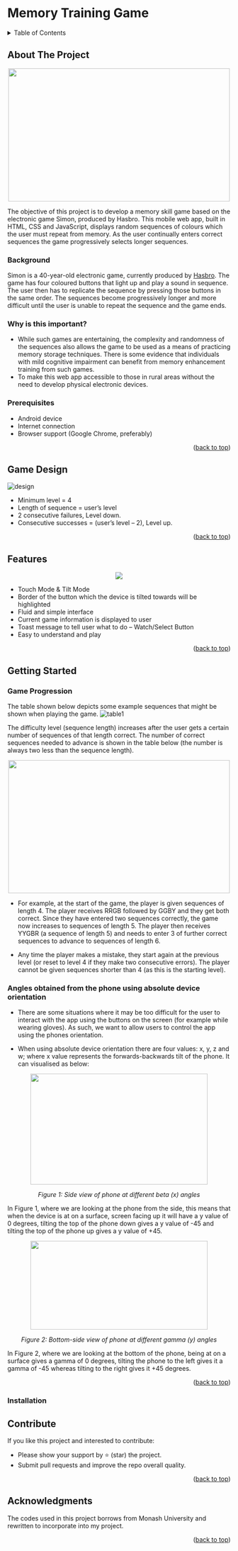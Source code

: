 # Memory Training Game

<!-- TABLE OF CONTENTS -->
<details>
  <summary>Table of Contents</summary>
  <ol>
    <li>
      <a href="#about-the-project">About The Project</a>
      <ul>
        <li><a href="#background">Background</a></li>
      </ul>
      <ul>
        <li><a href="#why-is-this-important">Why is this important?</a></li>
      </ul>
      <ul>
        <li><a href="#prerequisites">Prerequisites?</a></li>
      </ul>
    </li>
     <li><a href="#game-design">Game Design</a></li>
     <li><a href="#features">Features</a></li>
    <li>
      <a href="#getting-started">Getting Started</a>
      <ul>
        <li><a href="#game-progression">Game Progression</a></li>
        <li><a href="#angles-obtained-from-the-phone-using-absolute-device-orientation">Angles obtained from the phone using absolute device orientation</a></li>
        <li><a href="#installation">Installation</a></li>
      </ul>
    </li>
    <li><a href="#contribute">Contribute</a></li>
    <li><a href="#acknowledgments">Acknowledgments</a>
    
  </ol>
</details>

<!-- ABOUT THE PROJECT -->
## About The Project

<p align="center">
  <img src ="https://i0.wp.com/retropond.com/wp-content/uploads/2021/07/Simon.gif?fit=480%2C270&ssl=1" height = 300 width = 500>
</p>
The objective of this project is to develop a memory skill game based on the electronic game Simon, produced by Hasbro. This mobile web app, built in HTML, CSS and JavaScript, displays random sequences of colours which the user must repeat from memory. As the user continually enters correct sequences the game progressively selects longer sequences.

### Background

Simon is a 40-year-old electronic game, currently produced by [Hasbro](https://en.wikipedia.org/wiki/Simon_(game)). The game has four coloured buttons that light up and play a sound in sequence. The user then has to replicate the sequence by pressing those buttons in the same order. The sequences become progressively longer and more difficult until the user is unable to repeat the sequence and the game ends.

### Why is this important?

* While such games are entertaining, the complexity and randomness of the sequences also allows the game to be used as a means of practicing memory storage techniques. There is some evidence that individuals with mild cognitive impairment can benefit from memory enhancement training from such games.
* To make this web app accessible to those in rural areas without the need to develop physical electronic devices.

### Prerequisites
* Android device
* Internet connection
* Browser support (Google Chrome, preferably)

<p align="right">(<a href="#top">back to top</a>)</p>

## Game Design

![design](https://github.com/patprem/MemoryTrainingGame/blob/508afb2e2c61649d383641e90e4261bbd993e14e/images/gamedesign.jpeg)

* Minimum level = 4
* Length of sequence = user’s level
* 2 consecutive failures, Level down.
* Consecutive successes = (user’s level – 2),  Level up.

<p align="right">(<a href="#top">back to top</a>)</p>

## Features

<p align = "center">
  <img src = "https://github.com/patprem/MemoryTrainingGame/blob/ca68ef350f43774ff208e90485dfa5b9794b59af/images/features.jpg">
</p>

* Touch Mode & Tilt Mode
* Border of the button which the device is tilted towards will be highlighted
* Fluid and simple interface
* Current game information is displayed to user
* Toast message to tell user what to do – Watch/Select Button
* Easy to understand and play

<p align="right">(<a href="#top">back to top</a>)</p>

<!-- GETTING STARTED -->
## Getting Started
### Game Progression
The table shown below depicts some example sequences that might be shown when playing the game.
![table1](https://github.com/patprem/MemoryTrainingGame/blob/3863e4b3f8c4a0f860442880de04873161490dab/images/table1.png)

The difficulty level (sequence length) increases after the user gets a certain number of sequences of that length correct. The number of correct sequences needed to advance is shown in the table below (the number is always two less than the sequence length).

<p align="center">
  <img src = "https://github.com/patprem/MemoryTrainingGame/blob/3863e4b3f8c4a0f860442880de04873161490dab/images/table2.png" width = 500 height = 300>
</p>

* For example, at the start of the game, the player is given sequences of length 4. The player receives RRGB followed by GGBY and they get both correct. Since they have entered two sequences correctly, the game now increases to sequences of length 5. The player then receives YYGBR (a sequence of length 5) and needs to enter 3 of further correct sequences to advance to sequences of length 6.

* Any time the player makes a mistake, they start again at the previous level (or reset to level 4 if they make two consecutive errors). The player cannot be given sequences shorter than 4 (as this is the starting level).

### Angles obtained from the phone using absolute device orientation

* There are some situations where it may be too difficult for the user to interact with the app using the buttons on the screen (for example while wearing gloves). As such, we want to allow users to control the app using the phones orientation.

* When using absolute device orientation there are four values: x, y, z and w; where x value represents the forwards-backwards tilt of the phone. It can visualised as below:

<p align="center">
    <img src="https://github.com/patprem/MemoryTrainingGame/blob/3863e4b3f8c4a0f860442880de04873161490dab/images/fig1.png" width = 400 height = 250 alt>
</p>
<p align="center">
    <em>Figure 1: Side view of phone at different beta (x) angles</em>
</p>

In Figure 1, where we are looking at the phone from the side, this means that when the device is at on a surface, screen facing up it will have a y value of 0 degrees, tilting the top of the phone down gives a y value of -45 and tilting the top of the phone up gives a y value of +45.

<p align="center">
    <img src="https://github.com/patprem/MemoryTrainingGame/blob/3863e4b3f8c4a0f860442880de04873161490dab/images/fig2.png" width = 400 height = 200 alt>
</p>
<p align="center">
    <em>Figure 2: Bottom-side view of phone at different gamma (y) angles</em>
</p>

In Figure 2, where we are looking at the bottom of the phone, being at on a surface gives a gamma of 0 degrees, tilting the phone to the left gives it a gamma of -45 whereas tilting to the right gives it +45 degrees.

<p align="right">(<a href="#top">back to top</a>)</p>

### Installation








<!-- CONTRIBUTE -->
## Contribute

If you like this project and interested to contribute:
* Please show your support by ⭐ (star) the project.
* Submit pull requests and improve the repo overall quality.

<p align="right">(<a href="#top">back to top</a>)</p>

<!-- ACKNOWLEDGMENTS -->
## Acknowledgments
The codes used in this project borrows from Monash University and rewritten to incorporate into my project.

<p align="right">(<a href="#top">back to top</a>)</p>
